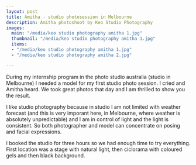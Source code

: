 ```yaml
---
layout: post
title: Amitha - studio photosession in Melbourne
description: Amitha photoshoot by Keo Studio Photography
images:
  main: "/media/keo studio photography amitha 1.jpg"
  thumbnail: "/media/keo studio photography amitha 1.jpg"
  items:
  - "/media/keo studio photography amitha 1.jpg"
  - "/media/keo studio photography amitha 2.jpg"

---
```

<p>During my internship program in the photo studio australia (studio in Melbourne) I needed a model for my first studio photo session. I cried and Amitha heard. We took great photos that day and I am thrilled to show you the result. </p>

<p>I like studio photography because in studio I am not limited with weather forecast (and this is very imporant here, in Melbourne, where weather is absolutely unpredictable) and I am in control of light and the light is consistent. So both photographer and model can concentrate on posing and facial expressions. </p>

<p>I booked the studio for three hours so we had enough time to try everything. First location was a stage with natural light, then ciclorama with coloured gels and then black background.</p>